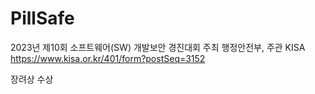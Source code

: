 # PillSafe
2023년 제10회 소프트웨어(SW) 개발보안 경진대회
주최 행정안전부, 주관 KISA
https://www.kisa.or.kr/401/form?postSeq=3152

장려상 수상
